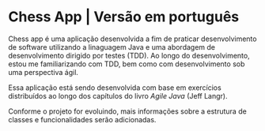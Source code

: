 # Chess App | Versão em português

Chess app é uma aplicação desenvolvida a fim de praticar desenvolvimento de software utilizando a linaguagem Java e uma abordagem de desenvolvimento dirigido por testes (TDD). Ao longo do desenvolvimento, estou me familiarizando com TDD, bem como com desenvolvimento sob uma perspectiva ágil.

Essa aplicação está sendo desenvolvida com base em exercícios distribuídos ao longo dos capítulos do livro *Agile Java* (Jeff Langr).

Conforme o projeto for evoluindo, mais informações sobre a estrutura de classes e funcionalidades serão adicionadas.

